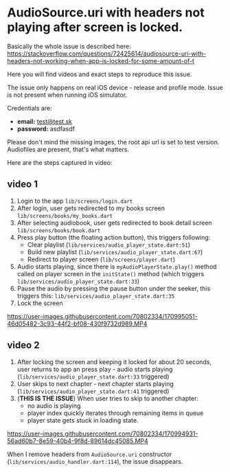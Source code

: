 # AudioSource.uri with headers not playing after screen is locked.

Basically the whole issue is described here: https://stackoverflow.com/questions/72425614/audiosource-uri-with-headers-not-working-when-app-is-locked-for-some-amount-of-t

Here you will find videos and exact steps to reproduce this issue.

The issue only happens on real iOS device - release and profile mode. Issue is not present when running iOS simulator.

Credentials are:
- **email:** test@test.sk
- **password:** asdfasdf

Please don't mind the missing images, the root api url is set to test version. Audiofiles are present, that's what matters.

Here are the steps captured in video:

## video 1
1. Login to the app `lib/screens/login.dart`
2. After login, user gets redirected to my books screen `lib/screens/books/my_books.dart`
3. After selecting audiobook, user gets redirected to book detail screen `lib/screens/books/book.dart`
4. Press play button (the floating action button), this triggers following:
    - Clear playlist (`lib/services/audio_player_state.dart:51`)
    - Build new playlist (`lib/services/audio_player_state.dart:67`)
    - Redirect to player screen (`lib/screens/player.dart`)
5. Audio starts playing, since there is `myAudioPlayerState.play()` method called on player screen in the `initState()` method (which triggers `lib/services/audio_player_state.dart:33`)
6. Pause the audio by pressing the pause button under the seeker, this triggers this: `lib/services/audio_player_state.dart:35`
7. Lock the screen

https://user-images.githubusercontent.com/70802334/170995051-46d05482-3c93-44f2-bf08-430f9732d989.MP4

## video 2
1. After locking the screen and keeping it locked for about 20 seconds, user returns to app an press play - audio starts playing (`lib/services/audio_player_state.dart:33` triggered)
2. User skips to next chapter - next chapter starts playing (`lib/services/audio_player_state.dart:41` triggered)
3. (**THIS IS THE ISSUE**) When user tries to skip to another chapter: 
    - no audio is playing
    - player index quickly iterates through remaining items in queue
    - player state gets stuck in loading state.

https://user-images.githubusercontent.com/70802334/170994931-56ad60b7-8e59-40b4-9f8d-89614dc45085.MP4

When I remove headers from `AudioSource.uri` constructor (`lib/services/audio_handler.dart:114`), the issue disappears.
